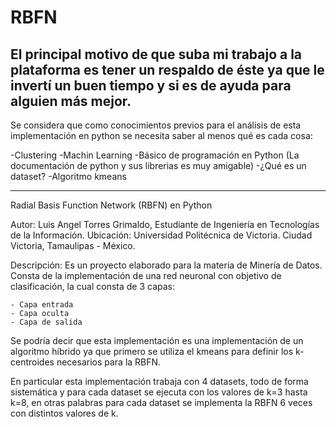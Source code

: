 # RBFN
El principal motivo de que suba mi trabajo a la plataforma es tener un respaldo de éste ya que le invertí un buen tiempo y
si es de ayuda para alguien más mejor.
-------------------------------------------------------------------------------------------------------------------------------
Se considera que como conocimientos previos para el análisis de esta implementación en python se necesita saber al menos qué es
cada cosa:

-Clustering
-Machin Learning
-Básico de programación en Python (La documentación de python y sus librerias es muy amigable)
-¿Qué es un dataset?
-Algoritmo kmeans

-------------------------------------------------------------------------------------------------------------------------------

Radial Basis Function Network (RBFN) en Python

Autor: Luis Angel Torres Grimaldo, Estudiante de Ingeniería en Tecnologías de la Información.
Ubicación: Universidad Politécnica de Victoria. Ciudad Victoria, Tamaulipas - México.

Descripción:
  Es un proyecto elaborado para la materia de Minería de Datos. Consta de la implementación de una red neuronal con objetivo
  de clasificación, la cual consta de 3 capas:
  
    - Capa entrada
    - Capa oculta
    - Capa de salida
    
  Se podría decir que esta implementación es una implementación de un algoritmo híbrido ya que primero se utiliza el kmeans
  para definir los k-centroides necesarios para la RBFN.
  
  En particular esta implementación trabaja con 4 datasets, todo de forma sistemática y para cada dataset se ejecuta con los
  valores de k=3 hasta k=8, en otras palabras para cada dataset se implementa la RBFN 6 veces con distintos valores de k.
  
